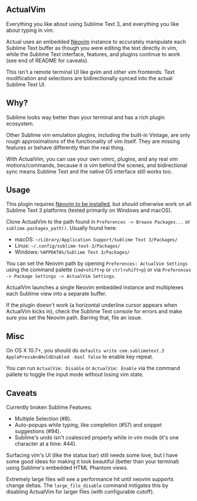 ActualVim
----

Everything you like about using Sublime Text 3, and everything you like about typing in vim.

Actual uses an embedded [Neovim](https://neovim.io/) instance to accurately manipulate each Sublime Text buffer as though
you were editing the text directly in vim, while the Sublime Text interface, features, and plugins continue to work (see end of README for caveats).

This isn't a remote terminal UI like gvim and other vim frontends.
Text modification and selections are bidirectionally synced into the actual Sublime Text UI.

Why?
----

Sublime looks way better than your terminal and has a rich plugin ecosystem.

Other Sublime vim emulation plugins, including the built-in Vintage, are only rough approximations of the functionality of vim itself.
They are missing features or behave differently than the real thing.

With ActualVim, you can use your own vimrc, plugins, and any real vim motions/commands, because it *is* vim behind the scenes,
and bidirectional sync means Sublime Text and the native OS interface still works too.

Usage
----

This plugin requires [Neovim to be installed](https://neovim.io/), but should otherwise work on all Sublime Text 3 platforms (tested primarily on Windows and macOS).

Clone ActualVim to the path found in `Preferences -> Browse Packages...` or `sublime.packages_path()`. Usually found here:

- macOS: `~/Library/Application Support/Sublime Text 3/Packages/`
- Linux: `~/.config/sublime-text-3/Packages/`
- Windows: `%APPDATA%/Sublime Text 3/Packages/`

You can set the Neovim path by opening `Preferences: ActualVim Settings` using the command palette
(`cmd+shift+p` or `ctrl+shift+p`) or via `Preferences -> Package Settings -> ActualVim Settings`.

ActualVim launches a single Neovim embedded instance and multiplexes each Sublime view into a separate buffer.

If the plugin doesn't work (a horizontal underline cursor appears when ActualVim kicks in), check the Sublime Text console for errors and make sure you set the Neovim path.
Barring that, file an issue.

Misc
----

On OS X 10.7+, you should do `defaults write com.sublimetext.3 ApplePressAndHoldEnabled -bool false` to enable key repeat.

You can run `ActualVim: Disable` or `ActualVim: Enable` via the command pallete to toggle the input mode without losing vim state.

Caveats
----

Currently broken Sublime Features:

- Multiple Selection (#8).
- Auto-popups while typing, like completion (#57) and snippet suggestions (#94).
- Sublime's undo isn't coalesced properly while in vim mode (it's one character at a time: #44).

Surfacing vim's UI (like the status bar) still needs some love, but I have some good ideas for making it look beautiful (better than your terminal)
using Sublime's embedded HTML Phantom views.

Extremely large files will see a performance hit until neovim supports change deltas. The `large_file_disable` command mitigates this by disabling
ActualVim for larger files (with configurable cutoff).
